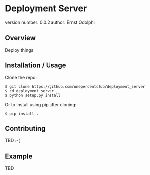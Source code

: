 Deployment Server
===============================

version number: 0.0.2
author: Ernst Odolphi

Overview
--------

Deploy things

Installation / Usage
--------------------

Clone the repo:

    $ git clone https://github.com/onepercentclub/deployment_server
    $ cd deployment_server
    $ python setup.py install

Or to install using pip after cloning:

    $ pip install .

Contributing
------------

TBD :-(

Example
-------

TBD
